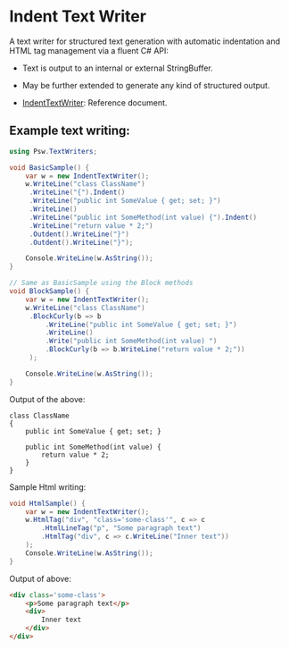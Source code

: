 # Indent Text Writer

A text writer for structured text generation with automatic indentation and HTML tag management via a fluent C# API:
- Text is output to an internal or external StringBuffer.
- May be further extended to generate any kind of structured output.


- [IndentTextWriter](Docs/IndentTextWriter.md): Reference document.

<!--
[![NuGet version (SoftCircuits.Silk)](https://img.shields.io/nuget/v/SoftCircuits.Silk.svg?style=flat-square)](https://www.nuget.org/packages/SoftCircuits.Silk/) -->

<!-- [![NuGet](https://img.shields.io/nuget/v/roguesharp)]() -->

## Example text writing:
```csharp
using Psw.TextWriters;

void BasicSample() {
    var w = new IndentTextWriter();
    w.WriteLine("class ClassName")
     .WriteLine("{").Indent()
     .WriteLine("public int SomeValue { get; set; }")
     .WriteLine()
     .WriteLine("public int SomeMethod(int value) {").Indent()
     .WriteLine("return value * 2;")
     .Outdent().WriteLine("}")
     .Outdent().WriteLine("}");

    Console.WriteLine(w.AsString());
}

// Same as BasicSample using the Block methods
void BlockSample() {
    var w = new IndentTextWriter();
    w.WriteLine("class ClassName")
     .BlockCurly(b => b
         .WriteLine("public int SomeValue { get; set; }")
         .WriteLine()
         .Write("public int SomeMethod(int value) ")
         .BlockCurly(b => b.WriteLine("return value * 2;"))
     );

    Console.WriteLine(w.AsString());
}

```
Output of the above:
```con
class ClassName
{
    public int SomeValue { get; set; }

    public int SomeMethod(int value) {
        return value * 2;
    }
}
```
Sample Html writing:
```csharp
void HtmlSample() {
    var w = new IndentTextWriter();
    w.HtmlTag("div", "class='some-class'", c => c
        .HtmlLineTag("p", "Some paragraph text")
        .HtmlTag("div", c => c.WriteLine("Inner text"))
    );
    Console.WriteLine(w.AsString());
}
```
Output of above:
```html
<div class='some-class'>
    <p>Some paragraph text</p>
    <div>
        Inner text
    </div>
</div>
```

